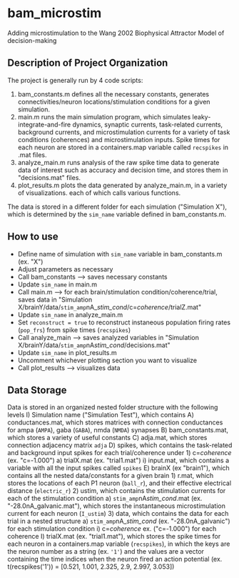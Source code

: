# bam_microstim
Adding microstimulation to the Wang 2002 Biophysical Attractor Model of decision-making

## Description of Project Organization
The project is generally run by 4 code scripts:
  1) bam_constants.m defines all the necessary constants, generates connectivities/neuron locations/stimulation conditions for a given simulation.
  2) main.m runs the main simulation program, which simulates leaky-integrate-and-fire dynamics, synaptic currents, task-related currents, background currents, and microstimulation currents for a variety of task conditions (coherences) and microstimulation inputs.  Spike times for each neuron are stored in a containers.map variable called ``recspikes`` in .mat files.
  3) analyze_main.m runs analysis of the raw spike time data to generate data of interest such as accuracy and decision time, and stores them in "decisions.mat" files.
  4)  plot_results.m plots the data generated by analyze_main.m, in a variety of visualizations. each of which calls various functions.

The data is stored in a different folder for each simulation ("Simulation X"), which is determined by the ``sim_name`` variable defined in bam_constants.m.    

## How to use
- Define name of simulation with ``sim_name`` variable in bam_constants.m (ex. "X")
- Adjust parameters as necessary
- Call bam_constants --> saves necessary constants
- Update ``sim_name`` in main.m
- Call main.m --> for each brain/stimulation condition/coherence/trial, saves data in "Simulation X/brainY/data/``stim_amp``nA_*stim_cond*/c=*coherence*/trialZ.mat"
- Update ``sim_name`` in analyze_main.m
- Set ``reconstruct = true`` to reconstruct instaneous population firing rates (``pop_frs``) from spike times (``recspikes``)
- Call analyze_main --> saves analyzed variables in "Simulation X/brainY/data/``stim_amp``nA*stim_cond*/decisions.mat"
- Update ``sim_name`` in plot_results.m
- Uncomment whichever plotting section you want to visualize
- Call plot_results --> visualizes data

## Data Storage
Data is stored in an organized nested folder structure with the following levels
I) Simulation name ("Simulation Test"), which contains
    A) conductances.mat, which stores matrices with connection conductances for ampa (``AMPA``), gaba (``GABA``), nmda (``NMDA``) synapses
    B) bam_constants.mat, which stores a variety of useful constants
    C) adja.mat, which stores connection adjacency matrix ``adja``
    D) spikes, which contains the task-related and background input spikes for each trial/coherence under
      1) c=*coherence* (ex. "c=-1.000")
        a) trialX.mat (ex. "trial1.mat")
          i) input.mat, which contains a variable with all the input spikes called ``spikes``
    E) brainX (ex "brain1"), which contains all the nested data/constants for a given brain
      1) r.mat, which stores the locations of each P1 neuron (``ball_r``), and their effective electrical distance (``electric_r``)
      2) ustim, which contains the stimulation currents for each of the stimulation condition
        a) ``stim_amp``nA*stim_cond*.mat (ex. "-28.0nA_galvanic.mat"), which stores the instantaneous microstimulation current for each neuron (``I_ustim``)
      3) data, which contains the data for each trial in a nested structure
        a) ``stim_amp``nA_*stim_cond* (ex. "-28.0nA_galvanic") for each stimulation condition
          i) c=*coherence* ex. ("c=-1.000") for each coherence
            I) trialX.mat (ex. "trial1.mat"), which stores the spike times for each neuron in a containers.map variable (``recspikes``),
                  in which the keys are the neuron number as a string (ex. ``'1'``) and the values are a vector containing the time indices
                  when the neuron fired an action potential (ex. t(recspikes('1')) = [0.521, 1.001, 2.325, 2.9, 2.997, 3.053])
        
